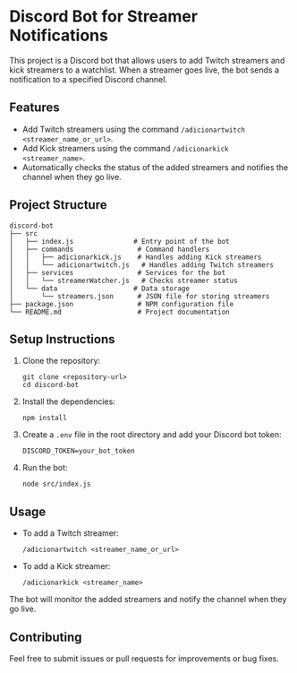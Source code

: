 # Discord Bot for Streamer Notifications

This project is a Discord bot that allows users to add Twitch streamers and kick streamers to a watchlist. When a streamer goes live, the bot sends a notification to a specified Discord channel.

## Features

- Add Twitch streamers using the command `/adicionartwitch <streamer_name_or_url>`.
- Add Kick streamers using the command `/adicionarkick <streamer_name>`.
- Automatically checks the status of the added streamers and notifies the channel when they go live.

## Project Structure

```
discord-bot
├── src
│   ├── index.js               # Entry point of the bot
│   ├── commands                # Command handlers
│   │   ├── adicionarkick.js    # Handles adding Kick streamers
│   │   └── adicionartwitch.js   # Handles adding Twitch streamers
│   ├── services                # Services for the bot
│   │   └── streamerWatcher.js   # Checks streamer status
│   └── data                   # Data storage
│       └── streamers.json      # JSON file for storing streamers
├── package.json                # NPM configuration file
└── README.md                   # Project documentation
```

## Setup Instructions

1. Clone the repository:
   ```
   git clone <repository-url>
   cd discord-bot
   ```

2. Install the dependencies:
   ```
   npm install
   ```

3. Create a `.env` file in the root directory and add your Discord bot token:
   ```
   DISCORD_TOKEN=your_bot_token
   ```

4. Run the bot:
   ```
   node src/index.js
   ```

## Usage

- To add a Twitch streamer:
  ```
  /adicionartwitch <streamer_name_or_url>
  ```

- To add a Kick streamer:
  ```
  /adicionarkick <streamer_name>
  ```

The bot will monitor the added streamers and notify the channel when they go live.

## Contributing

Feel free to submit issues or pull requests for improvements or bug fixes.